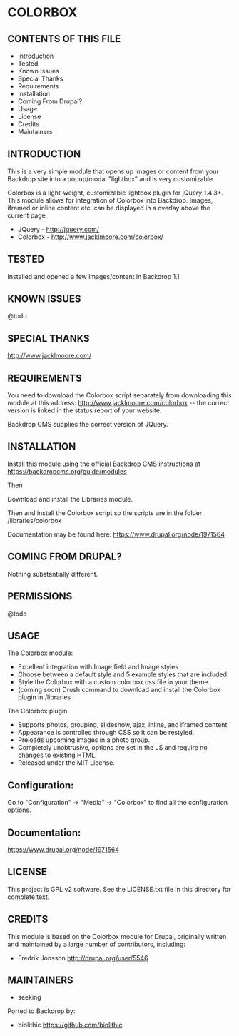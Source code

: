 COLORBOX
===================

CONTENTS OF THIS FILE
---------------------

 - Introduction
 - Tested
 - Known Issues
 - Special Thanks
 - Requirements
 - Installation
 - Coming From Drupal?
 - Usage
 - License
 - Credits
 - Maintainers

INTRODUCTION
------------

This is a very simple module that opens up images or content from your Backdrop site into a popup/modal "lightbox" and is very customizable.

Colorbox is a light-weight, customizable lightbox plugin for jQuery 1.4.3+.  This module allows for integration of Colorbox into Backdrop.  Images, iframed or inline content etc. can be displayed in a overlay above the current page.

* JQuery - http://jquery.com/
* Colorbox - http://www.jacklmoore.com/colorbox/

TESTED
-----

Installed and opened a few images/content in Backdrop 1.1

KNOWN ISSUES
---------------------

@todo

SPECIAL THANKS
--------------

http://www.jacklmoore.com/

REQUIREMENTS
------------

You need to download the Colorbox script separately from downloading this module at this address: http://www.jacklmoore.com/colorbox -- the correct version is linked in the status report of your website.

Backdrop CMS supplies the correct version of JQuery.


INSTALLATION
------------

Install this module using the official Backdrop CMS instructions at https://backdropcms.org/guide/modules

Then

Download and install the Libraries module.

Then and install the Colorbox script so the scripts are in the folder /libraries/colorbox

Documentation may be found here: https://www.drupal.org/node/1971564


COMING FROM DRUPAL?
-------------------

Nothing substantially different.

PERMISSIONS
------------

@todo


USAGE
-----

The Colorbox module:

* Excellent integration with Image field and Image styles
* Choose between a default style and 5 example styles that are included.
* Style the Colorbox with a custom colorbox.css file in your theme.
* (coming soon) Drush command to download and install the Colorbox plugin in /libraries

The Colorbox plugin:

* Supports photos, grouping, slideshow, ajax, inline, and iframed content.
* Appearance is controlled through CSS so it can be restyled.
* Preloads upcoming images in a photo group.
* Completely unobtrusive, options are set in the JS and require no changes to existing HTML.
* Released under the MIT License.

Configuration:
-------------
Go to "Configuration" -> "Media" -> "Colorbox" to find
all the configuration options.

Documentation:
-------------
https://www.drupal.org/node/1971564

LICENSE
-------

This project is GPL v2 software. See the LICENSE.txt file in this directory for complete text.

CREDITS
-----------

This module is based on the Colorbox module for Drupal, originally written and maintained by a large number of contributors, including:

- Fredrik Jonsson <http://drupal.org/user/5546>

MAINTAINERS
-----------

- seeking

Ported to Backdrop by:

 - biolithic <https://github.com/biolithic>
